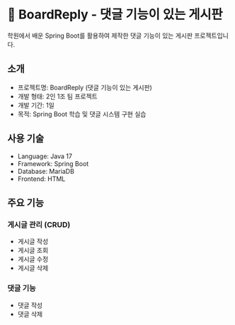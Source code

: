 # 📝 BoardReply - 댓글 기능이 있는 게시판

학원에서 배운 Spring Boot를 활용하여 제작한 댓글 기능이 있는 게시판 프로젝트입니다.

## 소개
* 프로젝트명: BoardReply (댓글 기능이 있는 게시판)
* 개발 형태: 2인 1조 팀 프로젝트
* 개발 기간: 1일
* 목적: Spring Boot 학습 및 댓글 시스템 구현 실습

## 사용 기술
* Language: Java 17
* Framework: Spring Boot
* Database: MariaDB
* Frontend: HTML

## 주요 기능

### 게시글 관리 (CRUD)
* 게시글 작성
* 게시글 조회
* 게시글 수정
* 게시글 삭제

### 댓글 기능
* 댓글 작성
* 댓글 삭제
